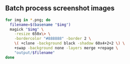 ## Batch process screenshot images

```bash
for img in *.png; do
  filename=$(basename "$img")
  magick "$img" \
    -resize 650x\> \
    -bordercolor "#888888" -border 2 \
    \( +clone -background black -shadow 60x4+2+2 \) \
    +swap -background none -layers merge +repage \
    "output/$filename"
done
```
